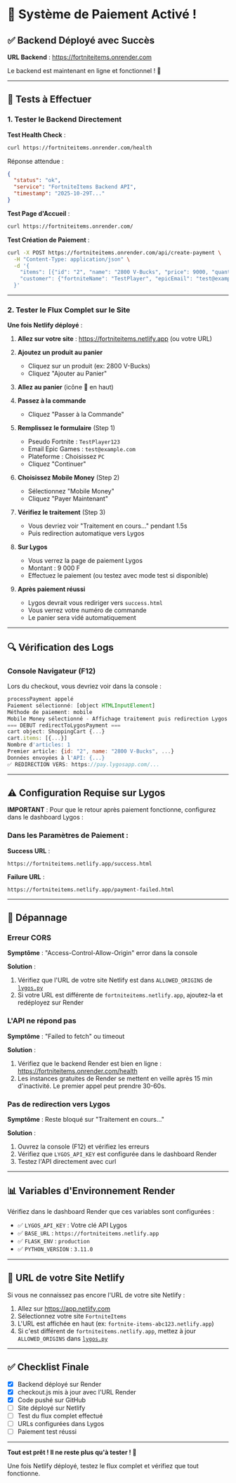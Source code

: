 # 🎉 Système de Paiement Activé !

## ✅ Backend Déployé avec Succès

**URL Backend** : https://fortniteitems.onrender.com

Le backend est maintenant en ligne et fonctionnel ! 🚀

---

## 🧪 Tests à Effectuer

### 1. Tester le Backend Directement

**Test Health Check** :
```bash
curl https://fortniteitems.onrender.com/health
```

Réponse attendue :
```json
{
  "status": "ok",
  "service": "FortniteItems Backend API",
  "timestamp": "2025-10-29T..."
}
```

**Test Page d'Accueil** :
```bash
curl https://fortniteitems.onrender.com/
```

**Test Création de Paiement** :
```bash
curl -X POST https://fortniteitems.onrender.com/api/create-payment \
  -H "Content-Type: application/json" \
  -d '{
    "items": [{"id": "2", "name": "2800 V-Bucks", "price": 9000, "quantity": 1}],
    "customer": {"fortniteName": "TestPlayer", "epicEmail": "test@example.com", "platform": "pc"}
  }'
```

---

### 2. Tester le Flux Complet sur le Site

**Une fois Netlify déployé** :

1. **Allez sur votre site** : https://fortniteitems.netlify.app (ou votre URL)

2. **Ajoutez un produit au panier**
   - Cliquez sur un produit (ex: 2800 V-Bucks)
   - Cliquez "Ajouter au Panier"

3. **Allez au panier** (icône 🛒 en haut)

4. **Passez à la commande**
   - Cliquez "Passer à la Commande"

5. **Remplissez le formulaire** (Step 1)
   - Pseudo Fortnite : `TestPlayer123`
   - Email Epic Games : `test@example.com`
   - Plateforme : Choisissez `PC`
   - Cliquez "Continuer"

6. **Choisissez Mobile Money** (Step 2)
   - Sélectionnez "Mobile Money"
   - Cliquez "Payer Maintenant"

7. **Vérifiez le traitement** (Step 3)
   - Vous devriez voir "Traitement en cours..." pendant 1.5s
   - Puis redirection automatique vers Lygos

8. **Sur Lygos**
   - Vous verrez la page de paiement Lygos
   - Montant : 9 000 F
   - Effectuez le paiement (ou testez avec mode test si disponible)

9. **Après paiement réussi**
   - Lygos devrait vous rediriger vers `success.html`
   - Vous verrez votre numéro de commande
   - Le panier sera vidé automatiquement

---

## 🔍 Vérification des Logs

### Console Navigateur (F12)

Lors du checkout, vous devriez voir dans la console :

```javascript
processPayment appelé
Paiement sélectionné: [object HTMLInputElement]
Méthode de paiement: mobile
Mobile Money sélectionné - Affichage traitement puis redirection Lygos
=== DEBUT redirectToLygosPayment ===
cart object: ShoppingCart {...}
cart.items: [{...}]
Nombre d'articles: 1
Premier article: {id: "2", name: "2800 V-Bucks", ...}
Données envoyées à l'API: {...}
✅ REDIRECTION VERS: https://pay.lygosapp.com/...
```

---

## ⚠️ Configuration Requise sur Lygos

**IMPORTANT** : Pour que le retour après paiement fonctionne, configurez dans le dashboard Lygos :

### Dans les Paramètres de Paiement :

**Success URL** :
```
https://fortniteitems.netlify.app/success.html
```

**Failure URL** :
```
https://fortniteitems.netlify.app/payment-failed.html
```

---

## 🐛 Dépannage

### Erreur CORS
**Symptôme** : "Access-Control-Allow-Origin" error dans la console

**Solution** :
1. Vérifiez que l'URL de votre site Netlify est dans `ALLOWED_ORIGINS` de [`lygos.py`](lygos.py)
2. Si votre URL est différente de `fortniteitems.netlify.app`, ajoutez-la et redéployez sur Render

### L'API ne répond pas
**Symptôme** : "Failed to fetch" ou timeout

**Solution** :
1. Vérifiez que le backend Render est bien en ligne : https://fortniteitems.onrender.com/health
2. Les instances gratuites de Render se mettent en veille après 15 min d'inactivité. Le premier appel peut prendre 30-60s.

### Pas de redirection vers Lygos
**Symptôme** : Reste bloqué sur "Traitement en cours..."

**Solution** :
1. Ouvrez la console (F12) et vérifiez les erreurs
2. Vérifiez que `LYGOS_API_KEY` est configurée dans le dashboard Render
3. Testez l'API directement avec curl

---

## 📊 Variables d'Environnement Render

Vérifiez dans le dashboard Render que ces variables sont configurées :

- ✅ `LYGOS_API_KEY` : Votre clé API Lygos
- ✅ `BASE_URL` : `https://fortniteitems.netlify.app`
- ✅ `FLASK_ENV` : `production`
- ✅ `PYTHON_VERSION` : `3.11.0`

---

## 🎯 URL de votre Site Netlify

Si vous ne connaissez pas encore l'URL de votre site Netlify :

1. Allez sur https://app.netlify.com
2. Sélectionnez votre site `FortniteItems`
3. L'URL est affichée en haut (ex: `fortnite-items-abc123.netlify.app`)
4. Si c'est différent de `fortniteitems.netlify.app`, mettez à jour `ALLOWED_ORIGINS` dans [`lygos.py`](lygos.py)

---

## ✅ Checklist Finale

- [x] Backend déployé sur Render
- [x] checkout.js mis à jour avec l'URL Render
- [x] Code pushé sur GitHub
- [ ] Site déployé sur Netlify
- [ ] Test du flux complet effectué
- [ ] URLs configurées dans Lygos
- [ ] Paiement test réussi

---

**Tout est prêt ! Il ne reste plus qu'à tester ! 🚀**

Une fois Netlify déployé, testez le flux complet et vérifiez que tout fonctionne.

